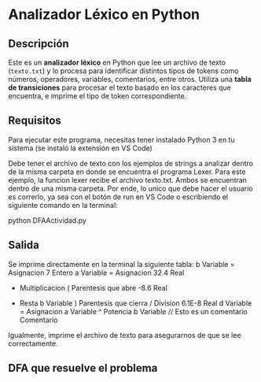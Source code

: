 
# Analizador Léxico en Python

## Descripción

Este es un **analizador léxico** en Python que lee un archivo de texto (`texto.txt`) y lo procesa para identificar distintos tipos de tokens como números, operadores, variables, comentarios, entre otros. Utiliza una **tabla de transiciones** para procesar el texto basado en los caracteres que encuentra, e imprime el tipo de token correspondiente.

## Requisitos

Para ejecutar este programa, necesitas tener instalado Python 3 en tu sistema (se instaló la extensión en VS Code)

Debe tener el archivo de texto con los ejemplos de strings a analizar dentro de la misma carpeta en donde se encuentra el programa Lexer. Para este ejemplo, la funcion lexer recibe el archivo texto.txt. Ambos se encuentran dentro de una misma carpeta. Por ende, lo unico que debe hacer el usuario es correrlo, ya sea con el botón de run en VS Code o escribiendo el siguiente comando en la terminal:

python DFAActividad.py

## Salida
Se imprime directamente en la terminal la siguiente tabla:
b Variable
= Asignacion
7 Entero
a Variable
= Asignacion
32.4 Real
* Multiplicacion
( Parentesis que abre
-8.6 Real
- Resta
b Variable
) Parentesis que cierra
/ Division
6.1E-8 Real
d Variable
= Asignacion
a Variable
^ Potencia
b Variable
// Esto es un comentario Comentario

Igualmente, imprime el archivo de texto para asegurarnos de que se lee correctamente. 

## DFA que resuelve el problema
